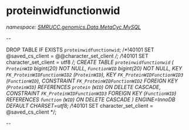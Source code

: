 ﻿# proteinwidfunctionwid
_namespace: [SMRUCC.genomics.Data.MetaCyc.MySQL](./index.md)_

--
 
 DROP TABLE IF EXISTS `proteinwidfunctionwid`;
 /*!40101 SET @saved_cs_client = @@character_set_client */;
 /*!40101 SET character_set_client = utf8 */;
 CREATE TABLE `proteinwidfunctionwid` (
 `ProteinWID` bigint(20) NOT NULL,
 `FunctionWID` bigint(20) NOT NULL,
 KEY `FK_ProteinWIDFunctionWID2` (`ProteinWID`),
 KEY `FK_ProteinWIDFunctionWID3` (`FunctionWID`),
 CONSTRAINT `FK_ProteinWIDFunctionWID2` FOREIGN KEY (`ProteinWID`) REFERENCES `protein` (`WID`) ON DELETE CASCADE,
 CONSTRAINT `FK_ProteinWIDFunctionWID3` FOREIGN KEY (`FunctionWID`) REFERENCES `function` (`WID`) ON DELETE CASCADE
 ) ENGINE=InnoDB DEFAULT CHARSET=utf8;
 /*!40101 SET character_set_client = @saved_cs_client */;
 
 --




